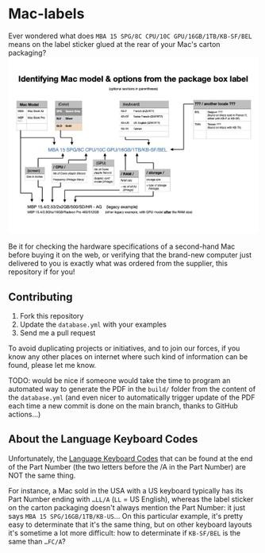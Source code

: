 # Mac-labels

Ever wondered what does `MBA 15 SPG/8C CPU/10C GPU/16GB/1TB/KB-SF/BEL` means on the label sticker glued at the rear of your Mac's carton packaging?
![Understanding mac boxes labels](/build/Identifying%20Mac%20model%20and%20options%20from%20the%20package%20box%20label.jpg)

Be it for checking the hardware specifications of a second-hand Mac before buying it on the web, or verifying that the brand-new computer just delivered to you is exactly what was ordered from the supplier, this repository if for you!

## Contributing

1. Fork this repository
2. Update the `database.yml` with your examples
3. Send me a pull request

To avoid duplicating projects or initiatives, and to join our forces, if you know any other places on internet where such kind of information can be found, please let me know. 

TODO: would be nice if someone would take the time to program an automated way to generate the PDF in the `build/` folder from the content of the `database.yml` (and even nicer to automatically trigger update of the PDF each time a new commit is done on the main branch, thanks to GitHub actions...)

## About the Language Keyboard Codes

Unfortunately, the [Language Keyboard Codes](https://discussions.apple.com/docs/DOC-250006841) that can be found at the end of the Part Number (the two letters before the /A in the Part Number) are NOT the same thing.

For instance, a Mac sold in the USA with a US keyboard typically has its Part Number ending with `…LL/A` (`LL` = US English), whereas the label sticker on the carton packaging doesn't always mention the Part Number: it just says `MBA 15 SPG/16GB/1TB/KB-US`… On this particular example, it's pretty easy to determinate that it's the same thing, but on other keyboard layouts it's sometime a lot more difficult: how to determinate if `KB-SF/BEL` is the same than `…FC/A`? 

